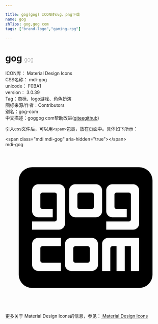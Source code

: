```yaml
---

title: gog(gog) ICON转svg、png下载
name: gog
zhTips: gog,gog com
tags: ["brand-logo","gaming-rpg"]

---
```


# gog  <small style="font-size: 60%;font-weight: 100">gog</small>


<div class="detail-page">
<p>
<span>
ICON库：
<span class="badge-secondary badge">Material Design Icons</span> 
</span>
<br/>
<span>
CSS名称：
<span class="badge-secondary badge">mdi-gog</span> 
</span>
<br/>
<span>
unicode：
<span class="badge-secondary badge">F0BA1</span> 
<copy-btn content='F0BA1' btn-title=""></copy-btn>
<copy-btn :content='String.fromCodePoint(parseInt("F0BA1", 16))' btn-title="复制U"></copy-btn>
</span>
<br/>
<span>
version：
<span class="badge-secondary badge">3.0.39</span> 
</span><br/><span>Tag：<span class="badge-light badge"><router-link to="/tags/brand-logo.html">商标、logo</router-link></span><span class="badge-light badge"><router-link to="/tags/gaming-rpg.html">游戏、角色扮演</router-link></span></span>
<br/>
<span>图标来源/作者：<span class="badge-light badge">Contributors</span></span> 
<br/>
<span>别名：<span class="badge-light badge">gog-com</span></span><br/><span class="zh-detail">中文描述：<span class="badge-primary badge">gog</span><span class="badge-primary badge">gog com</span><span class="help-link"><span>帮助改进</span>(<a href="https://gitee.com/liuwave/icon-helper/edit/master/json/material/gog.json" target="_blank" rel="noopener noreferrer">gitee</a><a href="https://github.com/liuwave/icon-helper/edit/master/json/material/gog.json" target="_blank" rel="noopener noreferrer">github</a></span>)</span><br/>
</p>
</div>
<div class="alert alert-dark">
  <i class="mdi mdi-gog mdi-48px"></i>
  <i class="mdi mdi-gog mdi-36px"></i>
  <i class="mdi mdi-gog mdi-24px"></i>
  <i class="mdi mdi-gog mdi-18px"></i>
</div>
<div>
  <p>引入css文件后，可以用<code>&lt;span&gt;</code>包裹，放在页面中。具体如下所示：    
  </p>
  <div class="alert alert-primary" style="font-size: 14px">
    &lt;span class="mdi mdi-gog" aria-hidden="true"&gt;&lt;/span&gt;
    <copy-btn content='<span class="mdi mdi-gog" aria-hidden="true"></span>'></copy-btn>
  </div>
  <div class="alert alert-secondary">
    <i class="mdi mdi-gog"
    style="font-size: 24px"
    aria-hidden="true"></i> mdi-gog
    <copy-btn content="mdi-gog" btn-title="复制图标名称"></copy-btn>
  </div>
</div>
<div id="svg" class="svg-wrap">
<svg xmlns="http://www.w3.org/2000/svg" viewBox="0 0 24 24"><path d="M4,3H20A2,2 0 0,1 22,5V19A2,2 0 0,1 20,21H4A2,2 0 0,1 2,19V5A2,2 0 0,1 4,3M10.46,5.54C9.95,5.54 9.54,5.95 9.54,6.46V9.54A0.92,0.92 0 0,0 10.46,10.46H13.54A0.92,0.92 0 0,0 14.46,9.54V6.46C14.46,5.95 14.05,5.54 13.54,5.54H10.46M11.08,6.77H12.92A0.31,0.31 0 0,1 13.23,7.08V8.92A0.31,0.31 0 0,1 12.92,9.23H11.08A0.31,0.31 0 0,1 10.77,8.92V7.08A0.31,0.31 0 0,1 11.08,6.77M4.92,5.54A0.92,0.92 0 0,0 4,6.46V9.54C4,10.05 4.41,10.46 4.92,10.46H7.08V9.23H5.54C5.37,9.23 5.23,9.09 5.23,8.92V7.08C5.23,6.91 5.37,6.77 5.54,6.77H7.38A0.31,0.31 0 0,1 7.69,7.08V10.77A0.31,0.31 0 0,1 7.38,11.08H4V12.31H8C8.5,12.31 8.92,11.89 8.92,11.38V6.46A0.92,0.92 0 0,0 8,5.54H4.92M16,5.54C15.5,5.54 15.08,5.95 15.08,6.46V9.54C15.08,10.05 15.5,10.46 16,10.46H18.15V9.23H16.62C16.45,9.23 16.31,9.09 16.31,8.92V7.08C16.31,6.91 16.45,6.77 16.62,6.77H18.46C18.63,6.77 18.77,6.91 18.77,7.08V10.77C18.77,10.94 18.63,11.08 18.46,11.08H15.08V12.31H19.08C19.59,12.31 20,11.89 20,11.38V6.46C20,5.95 19.59,5.54 19.08,5.54H16M9.85,13.54C9.34,13.54 8.92,13.95 8.92,14.46V17.54C8.92,18.05 9.34,18.46 9.85,18.46H12.92C13.43,18.46 13.85,18.05 13.85,17.54V14.46C13.85,13.95 13.43,13.54 12.92,13.54H9.85M10.46,14.77H12.31C12.5,14.77 12.62,14.91 12.62,15.08V16.92A0.31,0.31 0 0,1 12.31,17.23H10.46C10.29,17.23 10.15,17.09 10.15,16.92V15.08A0.31,0.31 0 0,1 10.46,14.77M4.92,13.54C4.41,13.54 4,13.95 4,14.46V17.54C4,18.05 4.41,18.46 4.92,18.46H8.31V17.23H5.54C5.37,17.23 5.23,17.09 5.23,16.92V15.08C5.23,14.91 5.37,14.77 5.54,14.77H8.31V13.54H4.92M15.38,13.54C14.87,13.54 14.46,13.95 14.46,14.46V18.46H15.69V15.08A0.31,0.31 0 0,1 16,14.77H16.62V18.46H17.85V14.77H18.77V18.46H20V13.54H15.38Z" /></svg>
</div>
<detail full-name='mdi-gog'></detail>
    
<div><p>更多关于 Material Design Icons的信息，参见：<a target="_blank" href="https://iconhelper.cn/material.html"> Material Design Icons</a>
</p></div>

